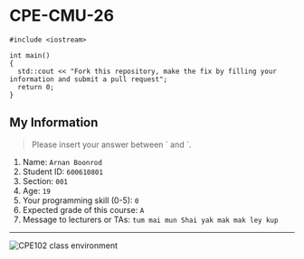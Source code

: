 # CPE-CMU-26
>
```
#include <iostream>

int main()
{
  std::cout << "Fork this repository, make the fix by filling your information and submit a pull request";
  return 0;
}
```

## My Information
> Please insert your answer between \` and \`.

1. Name: `Arnan Boonrod`
2. Student ID: `600610801`
3. Section: `001`
4. Age: `19`
5. Your programming skill (0-5): `0`
6. Expected grade of this course: `A`
7. Message to lecturers or TAs: `tum mai mun Shai yak mak mak ley kup`

---
![CPE102 class environment](https://github.com/tmwatchanan/CPE-CMU-26/raw/master/cpe102_class_envi.jpg)
